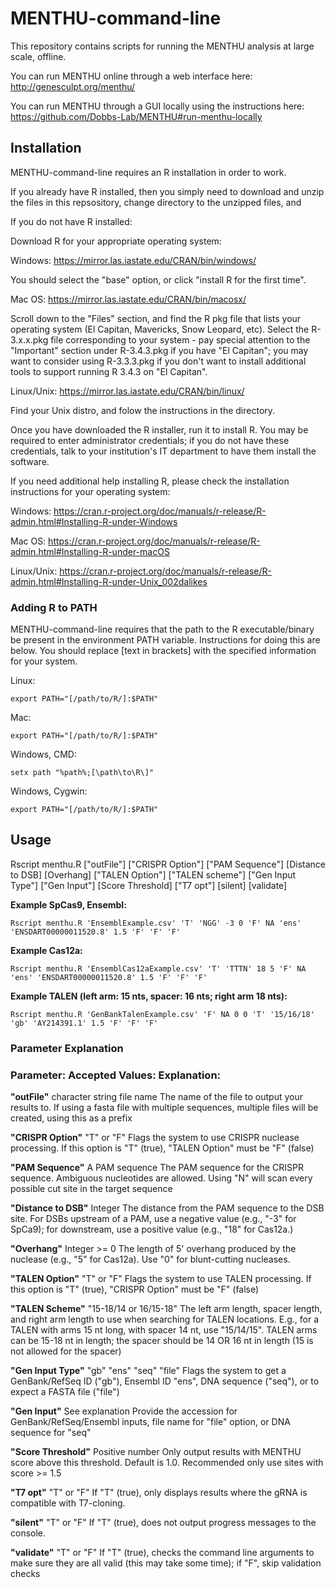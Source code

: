 # MENTHU-command-line

This repository contains scripts for running the MENTHU analysis at large scale, offline.

You can run MENTHU online through a web interface here: http://genesculpt.org/menthu/

You can run MENTHU through a GUI locally using the instructions here: https://github.com/Dobbs-Lab/MENTHU#run-menthu-locally

## Installation
MENTHU-command-line requires an R installation in order to work. 

If you already have R installed, then you simply need to download and unzip the files in this repsository, change directory to the unzipped files, and

If you do not have R installed: 

Download R for your appropriate operating system:

Windows: https://mirror.las.iastate.edu/CRAN/bin/windows/

You should select the "base" option, or click "install R for the first time".
 

Mac OS: https://mirror.las.iastate.edu/CRAN/bin/macosx/

Scroll down to the "Files" section, and find the R pkg file that lists your operating system (El Capitan, Mavericks, Snow Leopard, etc). Select the R-3.x.x.pkg file corresponding to your system - pay special attention to the "Important" section under R-3.4.3.pkg if you have "El Capitan"; you may want to consider using R-3.3.3.pkg if you don't want to install additional tools to support running R 3.4.3 on "El Capitan".


Linux/Unix: https://mirror.las.iastate.edu/CRAN/bin/linux/

Find your Unix distro, and folow the instructions in the directory.
 

Once you have downloaded the R installer, run it to install R. You may be required to enter administrator credentials; if you do not have these credentials, talk to your institution's IT department to have them install the software.


If you need additional help installing R, please check the installation instructions for your operating system:

Windows:    https://cran.r-project.org/doc/manuals/r-release/R-admin.html#Installing-R-under-Windows

Mac OS:     https://cran.r-project.org/doc/manuals/r-release/R-admin.html#Installing-R-under-macOS

Linux/Unix: https://cran.r-project.org/doc/manuals/r-release/R-admin.html#Installing-R-under-Unix_002dalikes


### Adding R to PATH
MENTHU-command-line requires that the path to the R executable/binary be present in the environment PATH variable.
Instructions for doing this are below.
You should replace [text in brackets] with the specified information for your system.

Linux:
```
export PATH="[/path/to/R/]:$PATH"
```
Mac:
```
export PATH="[/path/to/R/]:$PATH"
```
Windows, CMD:
```
setx path "%path%;[\path\to\R\]"
```
Windows, Cygwin:
```
export PATH="[/path/to/R/]:$PATH"
```

## Usage 
Rscript menthu.R ["outFile"] ["CRISPR Option"] ["PAM Sequence"] [Distance to DSB] [Overhang] ["TALEN Option"] ["TALEN scheme"] ["Gen Input Type"] ["Gen Input"] [Score Threshold] ["T7 opt"] [silent] [validate]

**Example SpCas9, Ensembl:**
```
Rscript menthu.R 'EnsemblExample.csv' 'T' 'NGG' -3 0 'F' NA 'ens' 'ENSDART00000011520.8' 1.5 'F' 'F' 'F'
```
**Example Cas12a:**
```
Rscript menthu.R 'EnsemblCas12aExample.csv' 'T' 'TTTN' 18 5 'F' NA 'ens' 'ENSDART00000011520.8' 1.5 'F' 'F' 'F'
```
**Example TALEN (left arm: 15 nts, spacer: 16 nts; right arm 18 nts):**
```
Rscript menthu.R 'GenBankTalenExample.csv' 'F' NA 0 0 'T' '15/16/18' 'gb' 'AY214391.1' 1.5 'F' 'F' 'F'
```
### Parameter Explanation
### Parameter:				Accepted Values:						Explanation:
**"outFile"**					character string	file name	The name of the file to output your results to. If using a fasta file with multiple sequences, multiple files will be created, using this as a prefix

**"CRISPR Option"**		"T" or "F"									Flags the system to use CRISPR nuclease processing. If this option is "T" (true), "TALEN Option" must be "F" (false)  

**"PAM Sequence"**		A PAM sequence							The PAM sequence for the CRISPR sequence. Ambiguous nucleotides are allowed. Using "N" will scan every possible cut site in the target sequence

**"Distance to DSB"**	Integer											The distance from the PAM sequence to the DSB site. For DSBs upstream of a PAM, use a negative value (e.g., "-3" for SpCa9); for downstream, use a positive value (e.g., "18" for Cas12a.)

**"Overhang"**				Integer >= 0								The length of 5' overhang produced by the nuclease (e.g., "5" for Cas12a). Use "0" for blunt-cutting nucleases. 

**"TALEN Option"**		"T" or "F"									Flags the system to use TALEN processing. If this option is "T" (true), "CRISPR Option" must be "F" (false)

**"TALEN Scheme"**		"15-18/14 or 16/15-18"			The left arm length, spacer length, and right arm length to use when searching for TALEN locations. E.g., for a TALEN	with arms 15 nt long, with spacer 14 nt, use "15/14/15". TALEN arms can be 15-18 nt in length; the spacer should be 14 OR 16 nt	in length (15 is not allowed for the spacer)

**"Gen Input Type"**	"gb" "ens" "seq" "file"			Flags the system to get a GenBank/RefSeq ID ("gb"), Ensembl ID "ens", DNA sequence ("seq"), or to expect a FASTA file ("file")	

**"Gen Input"**				See explanation							Provide the accession for GenBank/RefSeq/Ensembl inputs, file name for "file" option, or DNA sequence for "seq"

**"Score Threshold"**	Positive number							Only output results with MENTHU score above this threshold. Default is 1.0. Recommended only use sites with score >= 1.5

**"T7 opt"**					"T" or "F"									If "T" (true), only displays results where the gRNA is compatible with T7-cloning. 

**"silent"**					"T" or "F"									If "T" (true), does not output progress messages to the console. 

**"validate"**				"T" or "F"									If "T" (true), checks the command line arguments to make sure they are all valid (this may take some time); if "F", skip validation checks


